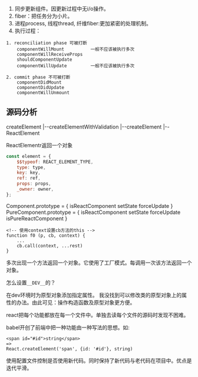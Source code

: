 1. 同步更新组件。因更新过程中无i/o操作。
2. fiber：把任务分为小片。
3. 进程process, 线程thread, 纤维fiber:更加紧密的处理机制。
4. 执行过程：
```
1. reconciliation phase 可被打断
    componentWillMount          一般不应该被执行多次
    componentWillReceiveProps
    shouldComponentUpdate
    componentWillUpdate         一般不应该被执行多次

2. commit phase 不可被打断
    componentDidMount
    componentDidUpdate
    componentWillUnmount
```

## 源码分析
createElement
    |--createElementWithValidation
        |--createElement
            |--ReactElement

ReactElementr返回一个对象
```js
const element = {
    $$typeof: REACT_ELEMENT_TYPE,
    type: type,
    key: key,
    ref: ref,
    props: props,
    _owner: owner,
};
```

Component.prototype = {
    isReactComponent
    setState
    forceUpdate
}
PureComponent.prototype = {
    isReactComponent
    setState
    forceUpdate
    isPureReactComponent
}

```
<!-- 使用context设置cb方法的this -->
function f0 (p, cb, context) {
    ...
    cb.call(context, ...rest)
}
```

多次出现一个方法返回一个对象。它使用了工厂模式。每调用一次该方法返回一个对象。

怎么设置`__DEV__`的？

在dev环境时为原型对象添加指定属性。
我没找到可以修改类的原型对象上的属性的办法。由此可见：操作构造函数及原型对象更方便。

react把每个功能都放在每一个文件中。单独去读每个文件的源码时发现不困难。

babel开创了前端中把一种功能由一种写法的思想。如:
```
<span id="#id">string</span>
=>
React.createElement('span', {id: '#id'}, string)
```

使用配置文件控制是否使用新代码。同时保持了新代码与老代码在项目中。优点是迭代平滑。